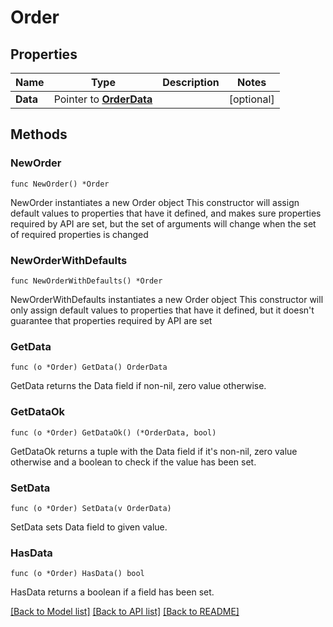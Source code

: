# Order

## Properties

Name | Type | Description | Notes
------------ | ------------- | ------------- | -------------
**Data** | Pointer to [**OrderData**](OrderData.md) |  | [optional] 

## Methods

### NewOrder

`func NewOrder() *Order`

NewOrder instantiates a new Order object
This constructor will assign default values to properties that have it defined,
and makes sure properties required by API are set, but the set of arguments
will change when the set of required properties is changed

### NewOrderWithDefaults

`func NewOrderWithDefaults() *Order`

NewOrderWithDefaults instantiates a new Order object
This constructor will only assign default values to properties that have it defined,
but it doesn't guarantee that properties required by API are set

### GetData

`func (o *Order) GetData() OrderData`

GetData returns the Data field if non-nil, zero value otherwise.

### GetDataOk

`func (o *Order) GetDataOk() (*OrderData, bool)`

GetDataOk returns a tuple with the Data field if it's non-nil, zero value otherwise
and a boolean to check if the value has been set.

### SetData

`func (o *Order) SetData(v OrderData)`

SetData sets Data field to given value.

### HasData

`func (o *Order) HasData() bool`

HasData returns a boolean if a field has been set.


[[Back to Model list]](../README.md#documentation-for-models) [[Back to API list]](../README.md#documentation-for-api-endpoints) [[Back to README]](../README.md)



